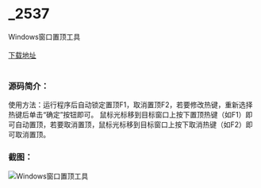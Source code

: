 # _2537
Windows窗口置顶工具
<br/></br>
[下载地址](https://www.uuid2.com/2537.html "下载地址")
<br/></br>
<h3>源码简介：</h3>
<p>使用方法：运行程序后自动锁定置顶F1，取消置顶F2，若要修改热键，重新选择热键后单击“确定”按钮即可。
鼠标光标移到目标窗口上按下置顶热键（如F1）即可自动置顶，若要取消置顶，鼠标光标移到目标窗口上按下取消热键（如F2）即可取消置顶。<p>
<h3>截图：</h3>
<img src="https://www.uuid2.com/wp-content/uploads/img/202112/c95101b911.jpg" alt="Windows窗口置顶工具">
